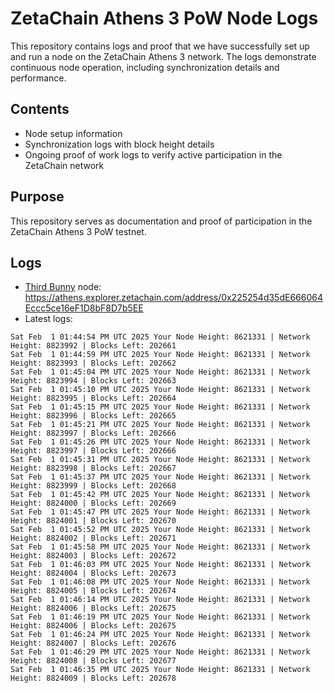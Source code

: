 # ZetaChain Athens 3 PoW Node Logs
This repository contains logs and proof that we have successfully set up and run a node on the ZetaChain Athens 3 network. The logs demonstrate continuous node operation, including synchronization details and performance.

## Contents
- Node setup information
- Synchronization logs with block height details
- Ongoing proof of work logs to verify active participation in the ZetaChain network

## Purpose
This repository serves as documentation and proof of participation in the ZetaChain Athens 3 PoW testnet.

## Logs

- [Third Bunny](https://thirdbunny.xyz/) node: https://athens.explorer.zetachain.com/address/0x225254d35dE666064Eccc5ce16eF1D8bF8D7b5EE
- Latest logs:
```
Sat Feb  1 01:44:54 PM UTC 2025 Your Node Height: 8621331 | Network Height: 8823992 | Blocks Left: 202661
Sat Feb  1 01:44:59 PM UTC 2025 Your Node Height: 8621331 | Network Height: 8823993 | Blocks Left: 202662
Sat Feb  1 01:45:04 PM UTC 2025 Your Node Height: 8621331 | Network Height: 8823994 | Blocks Left: 202663
Sat Feb  1 01:45:10 PM UTC 2025 Your Node Height: 8621331 | Network Height: 8823995 | Blocks Left: 202664
Sat Feb  1 01:45:15 PM UTC 2025 Your Node Height: 8621331 | Network Height: 8823996 | Blocks Left: 202665
Sat Feb  1 01:45:21 PM UTC 2025 Your Node Height: 8621331 | Network Height: 8823997 | Blocks Left: 202666
Sat Feb  1 01:45:26 PM UTC 2025 Your Node Height: 8621331 | Network Height: 8823997 | Blocks Left: 202666
Sat Feb  1 01:45:31 PM UTC 2025 Your Node Height: 8621331 | Network Height: 8823998 | Blocks Left: 202667
Sat Feb  1 01:45:37 PM UTC 2025 Your Node Height: 8621331 | Network Height: 8823999 | Blocks Left: 202668
Sat Feb  1 01:45:42 PM UTC 2025 Your Node Height: 8621331 | Network Height: 8824000 | Blocks Left: 202669
Sat Feb  1 01:45:47 PM UTC 2025 Your Node Height: 8621331 | Network Height: 8824001 | Blocks Left: 202670
Sat Feb  1 01:45:52 PM UTC 2025 Your Node Height: 8621331 | Network Height: 8824002 | Blocks Left: 202671
Sat Feb  1 01:45:58 PM UTC 2025 Your Node Height: 8621331 | Network Height: 8824003 | Blocks Left: 202672
Sat Feb  1 01:46:03 PM UTC 2025 Your Node Height: 8621331 | Network Height: 8824004 | Blocks Left: 202673
Sat Feb  1 01:46:08 PM UTC 2025 Your Node Height: 8621331 | Network Height: 8824005 | Blocks Left: 202674
Sat Feb  1 01:46:14 PM UTC 2025 Your Node Height: 8621331 | Network Height: 8824006 | Blocks Left: 202675
Sat Feb  1 01:46:19 PM UTC 2025 Your Node Height: 8621331 | Network Height: 8824006 | Blocks Left: 202675
Sat Feb  1 01:46:24 PM UTC 2025 Your Node Height: 8621331 | Network Height: 8824007 | Blocks Left: 202676
Sat Feb  1 01:46:29 PM UTC 2025 Your Node Height: 8621331 | Network Height: 8824008 | Blocks Left: 202677
Sat Feb  1 01:46:35 PM UTC 2025 Your Node Height: 8621331 | Network Height: 8824009 | Blocks Left: 202678
```
